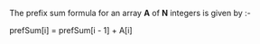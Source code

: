 The prefix sum formula for an array **A** of **N** integers is given by :-

prefSum[i] = prefSum[i - 1] + A[i]
